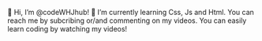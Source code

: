 👋 Hi, I’m @codeWHJhub!
🌱 I’m currently learning Css, Js and Html. 
You can reach me by subcribing or/and commenting on my videos. You can easily learn coding by watching my videos!

<!---
codeWHJhub/codeWHJhub is a ✨ special ✨ repository because its `README.md` (this file) appears on your GitHub profile.
You can click the Preview link to take a look at your changes.
--->
